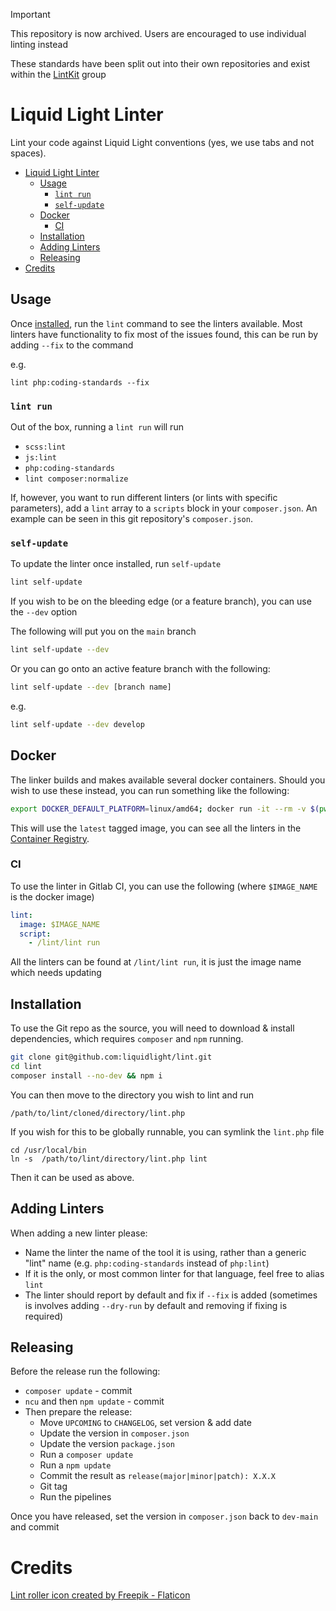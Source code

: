 > [!IMPORTANT]
> This repository is now archived. Users are encouraged to use individual linting instead
>
> These standards have been split out into their own repositories and exist within the [LintKit](https://github.com/lintkit) group


# Liquid Light Linter

Lint your code against Liquid Light conventions (yes, we use tabs and not spaces).

- [Liquid Light Linter](#liquid-light-linter)
    - [Usage](#usage)
        - [`lint run`](#lint-run)
        - [`self-update`](#self-update)
    - [Docker](#docker)
        - [CI](#ci)
    - [Installation](#installation)
    - [Adding Linters](#adding-linters)
    - [Releasing](#releasing)
- [Credits](#credits)

## Usage

Once [installed](#installation), run the `lint` command to see the linters available. Most linters have functionality to fix most of the issues found, this can be run by adding `--fix` to the command

e.g.

```
lint php:coding-standards --fix
```

### `lint run`

Out of the box, running a `lint run` will run

- `scss:lint`
- `js:lint`
- `php:coding-standards`
- `lint composer:normalize`

If, however, you want to run different linters (or lints with specific parameters), add a `lint` array to a `scripts` block in your `composer.json`. An example can be seen in this git repository's `composer.json`.

### `self-update`

To update the linter once installed, run `self-update`

```bash
lint self-update
```

If you wish to be on the bleeding edge (or a feature branch), you can use the `--dev` option

The following will put you on the `main` branch

```bash
lint self-update --dev
```

Or you can go onto an active feature branch with the following:

```bash
lint self-update --dev [branch name]
```

e.g.

```bash
lint self-update --dev develop
```

## Docker

The linker builds and makes available several docker containers. Should you wish to use these instead, you can run something like the following:

```bash
export DOCKER_DEFAULT_PLATFORM=linux/amd64; docker run -it --rm -v $(pwd):/app ghcr.io/liquidlight/lint/phpstan
```

This will use the `latest` tagged image, you can see all the linters in the [Container Registry](https://github.com/orgs/liquidlight/packages?repo_name=lint).

### CI

To use the linter in Gitlab CI, you can use the following (where `$IMAGE_NAME` is the docker image)

```yaml
lint:
  image: $IMAGE_NAME
  script:
    - /lint/lint run
```

All the linters can be found at `/lint/lint run`, it is just the image name which needs updating

## Installation

To use the Git repo as the source, you will need to download & install dependencies, which requires `composer` and `npm` running.

```bash
git clone git@github.com:liquidlight/lint.git
cd lint
composer install --no-dev && npm i
```

You can then move to the directory you wish to lint and run

```
/path/to/lint/cloned/directory/lint.php
```

If you wish for this to be globally runnable, you can symlink the `lint.php` file

```
cd /usr/local/bin
ln -s  /path/to/lint/directory/lint.php lint
```

Then it can be used as above.


## Adding Linters

When adding a new linter please:

- Name the linter the name of the tool it is using, rather than a generic "lint" name (e.g. `php:coding-standards` instead of `php:lint`)
- If it is the only, or most common linter for that language, feel free to alias `lint`
- The linter should report by default and fix if `--fix` is added (sometimes is involves adding `--dry-run` by default and removing if fixing is required)

## Releasing

Before the release run the following:

- `composer update` - commit
- `ncu` and then `npm update` - commit
- Then prepare the release:
    - Move `UPCOMING` to `CHANGELOG`, set version & add date
    - Update the version in `composer.json`
    - Update the version `package.json`
    - Run a `composer update`
    - Run a `npm update`
    - Commit the result as `release(major|minor|patch): X.X.X`
    - Git tag
    - Run the pipelines

Once you have released, set the version in `composer.json` back to `dev-main` and commit

# Credits

<a href="https://www.flaticon.com/free-icons/lint-roller" title="lint roller icons">Lint roller icon created by Freepik - Flaticon</a>
